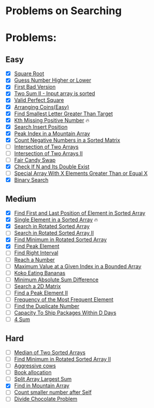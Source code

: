 # Problems on Searching

# Problems:

## Easy

- [x] [Square Root](https://leetcode.com/problems/sqrtx/)
- [x] [Guess Number Higher or Lower](https://leetcode.com/problems/guess-number-higher-or-lower/)
- [x] [First Bad Version](https://leetcode.com/problems/first-bad-version/)
- [x] [Two Sum II - Input array is sorted](https://leetcode.com/problems/two-sum-ii-input-array-is-sorted/)
- [x] [Valid Perfect Square](https://leetcode.com/problems/valid-perfect-square/)
- [x] [Arranging Coins(Easy)](https://leetcode.com/problems/arranging-coins/)
- [x] [Find Smallest Letter Greater Than Target](https://leetcode.com/problems/find-smallest-letter-greater-than-target/)
- [x] [Kth Missing Positive Number](https://leetcode.com/problems/kth-missing-positive-number/) 🔥
- [x] [Search Insert Position](https://leetcode.com/problems/search-insert-position/)
- [x] [Peak Index in a Mountain Array](https://leetcode.com/problems/peak-index-in-a-mountain-array/)
- [x] [Count Negative Numbers in a Sorted Matrix](https://leetcode.com/problems/count-negative-numbers-in-a-sorted-matrix/)
- [ ] [Intersection of Two Arrays](https://leetcode.com/problems/intersection-of-two-arrays/)
- [ ] [Intersection of Two Arrays II](https://leetcode.com/problems/intersection-of-two-arrays-ii/)
- [ ] [Fair Candy Swap](https://leetcode.com/problems/fair-candy-swap/)
- [x] [Check If N and Its Double Exist](https://leetcode.com/problems/check-if-n-and-its-double-exist/)
- [ ] [Special Array With X Elements Greater Than or Equal X](https://leetcode.com/problems/special-array-with-x-elements-greater-than-or-equal-x/)
- [x] [Binary Search](https://leetcode.com/problems/binary-search/)

## Medium

- [x] [Find First and Last Position of Element in Sorted Array](https://leetcode.com/problems/find-first-and-last-position-of-element-in-sorted-array/)
- [x] [Single Element in a Sorted Array](https://leetcode.com/problems/single-element-in-a-sorted-array/) 🔥
- [x] [Search in Rotated Sorted Array](https://leetcode.com/problems/search-in-rotated-sorted-array/)
- [ ] [Search in Rotated Sorted Array II](https://leetcode.com/problems/search-in-rotated-sorted-array-ii/)
- [x] [Find Minimum in Rotated Sorted Array](https://leetcode.com/problems/find-minimum-in-rotated-sorted-array/)
- [x] [Find Peak Element](https://leetcode.com/problems/find-peak-element/)
- [ ] [Find Right Interval](https://leetcode.com/problems/find-right-interval/)
- [ ] [Reach a Number](https://leetcode.com/problems/reach-a-number/)
- [ ] [Maximum Value at a Given Index in a Bounded Array](https://leetcode.com/problems/maximum-value-at-a-given-index-in-a-bounded-array/)
- [ ] [Koko Eating Bananas](https://leetcode.com/problems/koko-eating-bananas/)
- [ ] [Minimum Absolute Sum Difference](https://leetcode.com/problems/minimum-absolute-sum-difference/)
- [ ] [Search a 2D Matrix](https://leetcode.com/problems/search-a-2d-matrix/)
- [ ] [Find a Peak Element II](https://leetcode.com/problems/find-a-peak-element-ii/)
- [ ] [Frequency of the Most Frequent Element](https://leetcode.com/problems/frequency-of-the-most-frequent-element/)
- [ ] [Find the Duplicate Number](https://leetcode.com/problems/find-the-duplicate-number/)
- [ ] [Capacity To Ship Packages Within D Days](https://leetcode.com/problems/capacity-to-ship-packages-within-d-days/)
- [ ] [4 Sum](https://leetcode.com/problems/4sum/)

## Hard

- [ ] [Median of Two Sorted Arrays](https://leetcode.com/problems/median-of-two-sorted-arrays/)
- [ ] [Find Minimum in Rotated Sorted Array II](https://leetcode.com/problems/find-minimum-in-rotated-sorted-array-ii/)
- [ ] [Aggressive cows](https://www.spoj.com/problems/AGGRCOW/)
- [ ] [Book allocation](https://www.geeksforgeeks.org/allocate-minimum-number-pages/)
- [ ] [Split Array Largest Sum](https://leetcode.com/problems/split-array-largest-sum/)
- [x] [Find in Mountain Array](https://leetcode.com/problems/find-in-mountain-array/)
- [ ] [Count smaller number after Self](https://leetcode.com/problems/count-of-smaller-numbers-after-self/)
- [ ] [Divide Chocolate Problem](https://curiouschild.github.io/leetcode/2019/06/21/divide-chocolate.html)
